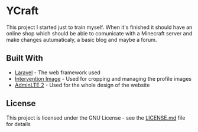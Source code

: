 # YCraft

This project I started just to train myself. When it's finished it should have an online shop which should be able to comunicate with a Minecraft server and make changes autumaticaly, a basic blog and maybe a forum.

## Built With

* [Laravel](https://laravel.com/) - The web framework used
* [Intervention Image](http://image.intervention.io/) - Used for cropping and managing the profile images
* [AdminLTE 2](https://adminlte.io/themes/AdminLTE/index2.html) - Used for the whole design of the website

## License

This project is licensed under the GNU License - see the [LICENSE.md](LICENSE) file for details

